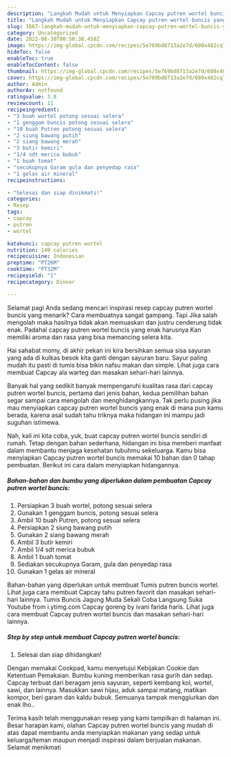 ```yaml
---
description: "Langkah Mudah untuk Menyiapkan Capcay putren wortel buncis yang Enak"
title: "Langkah Mudah untuk Menyiapkan Capcay putren wortel buncis yang Enak"
slug: 1667-langkah-mudah-untuk-menyiapkan-capcay-putren-wortel-buncis-yang-enak
category: Uncategorized
date: 2022-06-30T00:50:38.458Z
image: https://img-global.cpcdn.com/recipes/5e769bd8713a2e7d/680x482cq70/capcay-putren-wortel-buncis-foto-resep-utama.jpg
hideToc: false
enableToc: true
enableTocContent: false
thumbnail: https://img-global.cpcdn.com/recipes/5e769bd8713a2e7d/680x482cq70/capcay-putren-wortel-buncis-foto-resep-utama.jpg
cover: https://img-global.cpcdn.com/recipes/5e769bd8713a2e7d/680x482cq70/capcay-putren-wortel-buncis-foto-resep-utama.jpg
author: Admin
authorAv: notfound
ratingvalue: 3.8
reviewcount: 11
recipeingredient:
- "3 buah wortel potong sesuai selera"
- "1 genggam buncis potong sesuai selera"
- "10 buah Putren potong sesuai selera"
- "2 siung bawang putih"
- "2 siang bawang merah"
- "3 butir kemiri"
- "1/4 sdt merica bubuk"
- "1 buah tomat"
- "secukupnya Garam gula dan penyedap rasa"
- "1 gelas air mineral"
recipeinstructions:

- "Selesai dan siap dinikmati!"
categories:
- Resep
tags:
- capcay
- putren
- wortel

katakunci: capcay putren wortel 
nutrition: 149 calories
recipecuisine: Indonesian
preptime: "PT26M"
cooktime: "PT32M"
recipeyield: "1"
recipecategory: Dinner

---
```



Selamat pagi Anda sedang mencari inspirasi resep capcay putren wortel buncis yang menarik? Cara membuatnya sangat gampang. Tapi Jika salah mengolah maka hasilnya tidak akan memuaskan dan justru cenderung tidak enak. Padahal capcay putren wortel buncis yang enak harusnya Kan memiliki aroma dan rasa yang bisa memancing selera kita.


Hai sahabat momy, di akhir pekan ini kira bersihkan semua sisa sayuran yang ada di kulkas besok kita ganti dengan sayuran baru. Sayur paling mudah itu pasti di tumis bisa bikin nafsu makan dan simple. Lihat juga cara membuat Capcay ala warteg dan masakan sehari-hari lainnya.

Banyak hal yang sedikit banyak mempengaruhi kualitas rasa dari capcay putren wortel buncis, pertama dari jenis bahan, kedua pemilihan bahan segar sampai cara mengolah dan menghidangkannya. Tak perlu pusing jika mau menyiapkan capcay putren wortel buncis yang enak di mana pun kamu berada, karena asal sudah tahu triknya maka hidangan ini mampu jadi suguhan istimewa.


Nah, kali ini kita coba, yuk, buat capcay putren wortel buncis sendiri di rumah. Tetap dengan bahan sederhana, hidangan ini bisa memberi manfaat dalam membantu menjaga kesehatan tubuhmu sekeluarga. Kamu bisa menyiapkan Capcay putren wortel buncis memakai 10 bahan dan 0 tahap pembuatan. Berikut ini cara dalam menyiapkan hidangannya.

<!--inarticleads1-->

##### Bahan-bahan dan bumbu yang diperlukan dalam pembuatan Capcay putren wortel buncis:

1. Persiapkan 3 buah wortel, potong sesuai selera
1. Gunakan 1 genggam buncis, potong sesuai selera
1. Ambil 10 buah Putren, potong sesuai selera
1. Persiapkan 2 siung bawang putih
1. Gunakan 2 siang bawang merah
1. Ambil 3 butir kemiri
1. Ambil 1/4 sdt merica bubuk
1. Ambil 1 buah tomat
1. Sediakan secukupnya Garam, gula dan penyedap rasa
1. Gunakan 1 gelas air mineral


Bahan-bahan yang diperlukan untuk membuat Tumis putren buncis wortel. Lihat juga cara membuat Capcay tahu putren favorit dan masakan sehari-hari lainnya. Tumis Buncis Jagung Muda Sekali Coba Langsung Suka Youtube from i.ytimg.com Capcay goreng by ivani farida haris. Lihat juga cara membuat Capcay putren wortel buncis dan masakan sehari-hari lainnya. 

<!--inarticleads2-->

##### Step by step untuk membuat Capcay putren wortel buncis:


1. Selesai dan siap dihidangkan!

Dengan memakai Cookpad, kamu menyetujui Kebijakan Cookie dan Ketentuan Pemakaian. Bumbu kuning memberikan rasa gurih dan sedap. Capcay terbuat dari beragam jenis sayuran, seperti kembang kol, wortel, sawi, dan lainnya. Masukkan sawi hijau, aduk sampai matang, matikan kompor, beri garam dan kaldu bubuk. Semuanya tampak menggiurkan dan enak lho.. 

Terima kasih telah menggunakan resep yang kami tampilkan di halaman ini. Besar harapan kami, olahan Capcay putren wortel buncis yang mudah di atas dapat membantu anda menyiapkan makanan yang sedap untuk keluarga/teman maupun menjadi inspirasi dalam berjualan makanan. Selamat menikmati
